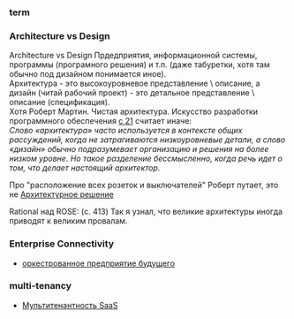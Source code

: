 ### term

### Architecture vs Design
Architecture vs Design Прдедприятия, информационной системы, программы (програмного решения) и т.п. (даже табуретки, хотя там обычно под дизайном понимается иное).    
Архитектура - это высокоуровневое представление \ описание, а дизайн (читай рабочий проект) - это детальное представление \ описание (спецификация).  
Хотя Роберт Мартин. Чистая архитектура. Искусство разработки программного обеспечения [с 21](https://jasulib.org.kg/wp-content/uploads/2024/02/Chistaya_arkhitektura_Iskusstvo_razrabotki_programmnogo_obespechenia.pdf) 
считает иначе:  
*Слово «архитектура» часто используется в контексте общих рассуждений, когда не затрагиваются низкоуровневые детали, а
слово «дизайн» обычно подразумевает организацию и решения на более низком уровне. Но такое разделение бессмысленно, когда речь идет о том, что делает настоящий архитектор.*

Про "расположение всех розеток и выключателей" Роберт путает, это не [Архитектурное решение](https://ru.wikipedia.org/wiki/%D0%90%D1%80%D1%85%D0%B8%D1%82%D0%B5%D0%BA%D1%82%D1%83%D1%80%D0%BD%D0%BE%D0%B5_%D1%80%D0%B5%D1%88%D0%B5%D0%BD%D0%B8%D0%B5)

Rational над ROSE: (с. 413) Так я узнал, что великие архитектуры иногда приводят к великим провалам. 

### Enterprise Connectivity
- [оркестрованное предприятие будущего](https://habr.com/ru/articles/943054/)

### multi-tenancy 
- [Мультитенантность SaaS](https://habr.com/ru/companies/ssp-soft/articles/944538/)
